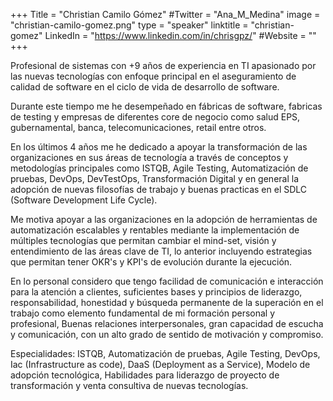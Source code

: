 +++
Title = "Christian Camilo Gómez"
#Twitter = "Ana_M_Medina"
image = "christian-camilo-gomez.png"
type = "speaker"
linktitle = "christian-gomez"
LinkedIn = "https://www.linkedin.com/in/chrisgpz/"
#Website = ""
+++

Profesional de sistemas con +9 años de experiencia en TI apasionado por las nuevas tecnologías con enfoque principal en el aseguramiento de calidad de software en el ciclo de vida de desarrollo de software.

Durante este tiempo me he desempeñado en fábricas de software, fabricas de testing y empresas de diferentes core de negocio como salud EPS, gubernamental, banca, telecomunicaciones, retail entre otros.

En los últimos 4 años me he dedicado a apoyar la transformación de las organizaciones en sus áreas de tecnología a través de conceptos y metodologías principales como ISTQB, Agile Testing, Automatización de pruebas, DevOps, DevTestOps, Transformación Digital y en general la adopción de nuevas filosofías de trabajo y buenas practicas en el SDLC (Software Development Life Cycle).

Me motiva apoyar a las organizaciones en la adopción de herramientas de automatización escalables y rentables mediante la implementación de múltiples tecnologías que permitan cambiar el mind-set, visión y entendimiento de las áreas clave de TI, lo anterior incluyendo estrategias que permitan tener OKR's y KPI's de evolución durante la ejecución.

En lo personal considero que tengo facilidad de comunicación e interacción para la atención a clientes, suficientes bases y principios de liderazgo, responsabilidad, honestidad y búsqueda permanente de la superación en el trabajo como elemento fundamental de mi formación personal y profesional, Buenas relaciones interpersonales, gran capacidad de escucha y comunicación, con un alto grado de sentido de motivación y compromiso.

Especialidades: ISTQB, Automatización de pruebas, Agile Testing, DevOps, Iac (Infrastructure as code), DaaS (Deployment as a Service), Modelo de adopción tecnológica, Habilidades para liderazgo de proyecto de transformación y venta consultiva de nuevas tecnologías. 



